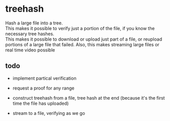 
# treehash

Hash a large file into a tree.  
This makes it possible to verify just a portion of the file, if you know the necessary tree hashes.  
This makes it possible to download or upload just part of a file, or reupload portions of a large file that failed.
Also, this makes streaming large files or real time video possible

## todo

* implement partical verification

* request a proof for any range

* construct treehash from a file, tree hash at the end (because it's the first time the file has uploaded)

* stream to a file, verifying as we go

